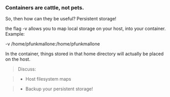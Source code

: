 ### Containers are cattle, not pets.

So, then how can they be useful? Persistent storage!

the flag -v allows you to map local storage on your host, into your container. Example:

-v /home/pfunkmallone:/home/pfunkmallone

In the container, things stored in that home directory will actually be placed on the host.

> Discuss:

> - Host filesystem maps

> - Backup your persistent storage!
